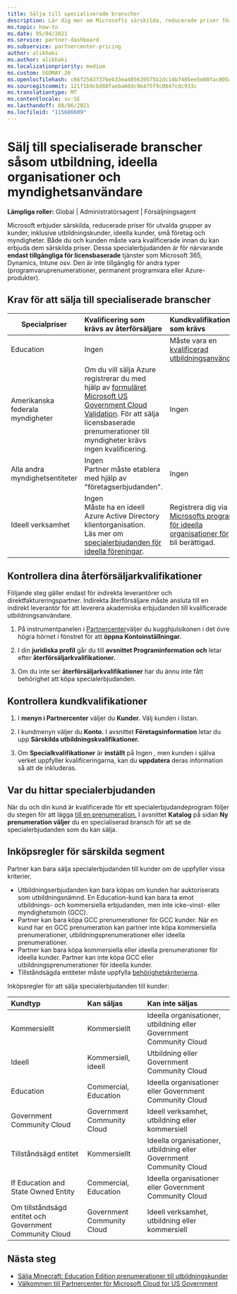 ```yaml
---
title: Sälja till specialiserade branscher
description: Lär dig mer om Microsofts särskilda, reducerade priser för vissa kundgrupper, inklusive utbildningskunder, ideella kunder och myndighetsanvändare.
ms.topic: how-to
ms.date: 05/04/2021
ms.service: partner-dashboard
ms.subservice: partnercenter-pricing
author: alikhaki
ms.author: alikhaki
ms.localizationpriority: medium
ms.custom: SEOMAY.20
ms.openlocfilehash: c66f25837376eb33ea405639575b2dc14b7485ee5e80fac005a6945d9b80257e
ms.sourcegitcommit: 121f1b9cbd88faeba60dc9b475f9c0647cdc933c
ms.translationtype: MT
ms.contentlocale: sv-SE
ms.lasthandoff: 08/06/2021
ms.locfileid: "115686609"
---
```

# <a name="sell-to-specialized-industries-like-education-non-profit-and-government-users"></a>Sälj till specialiserade branscher såsom utbildning, ideella organisationer och myndighetsanvändare

**Lämpliga roller:** Global | Administratörsagent | Försäljningsagent

Microsoft erbjuder särskilda, reducerade priser för utvalda grupper av kunder, inklusive utbildningskunder, ideella kunder, små företag och myndigheter. Både du och kunden måste vara kvalificerade innan du kan erbjuda dem särskilda priser. Dessa specialerbjudanden är för närvarande **endast tillgängliga för licensbaserade** tjänster som Microsoft 365, Dynamics, Intune osv. Den är inte tillgänglig för andra typer (programvaruprenumerationer, permanent programvara eller Azure-produkter).

## <a name="requirements-to-sell-to-specialized-industries"></a>Krav för att sälja till specialiserade branscher

|**Specialpriser**   |**Kvalificering som krävs av återförsäljare**   |**Kundkvalifikationer som krävs**   |
|----------------------------|:---------------------------------|:------------------------------------------|
|Education   |Ingen   | Måste vara en [kvalificerad utbildningsanvändare.](https://www.microsoftvolumelicensing.com/DocumentSearch.aspx?Mode=3&DocumentTypeId=7)   |
| Amerikanska federala myndigheter   |Om du vill sälja Azure registrerar du med hjälp av [formuläret Microsoft US Government Cloud Validation](https://azuregov.microsoft.com/csp). För att sälja licensbaserade prenumerationer till myndigheter krävs ingen kvalificering.|   Ingen|
| Alla andra myndighetsentiteter | Ingen<br />Partner måste etablera med hjälp av "företagserbjudanden". | Ingen
|Ideell verksamhet  |Ingen<br/> Måste ha en ideell Azure Active Directory klientorganisation.<br/> Läs mer om [specialerbjudanden för ideella föreningar](https://assetsprod.microsoft.com/mpn/nonprofit-skus-in-csp-faq.pdf).   |Registrera dig via [Microsofts program för ideella organisationer för](https://nonprofit.microsoft.com/#/register) att bli berättigad.   |

## <a name="check-your-reseller-qualifications"></a>Kontrollera dina återförsäljarkvalifikationer

Följande steg gäller endast för indirekta leverantörer och direktfaktureringspartner. Indirekta återförsäljare måste ansluta till en indirekt leverantör för att leverera akademiska erbjudanden till kvalificerade utbildningsanvändare.

1. På instrumentpanelen i [Partnercenter](https://partner.microsoft.com/dashboard)väljer du kugghjulsikonen i det övre högra hörnet i fönstret för att **öppna Kontoinställningar.**

2. I din **juridiska profil** går du till **avsnittet Programinformation och** letar efter **återförsäljarkvalifikationer.**

3. Om du inte ser **återförsäljarkvalifikationer** har du ännu inte fått behörighet att köpa specialerbjudanden.

## <a name="check-the-customer-qualifications"></a>Kontrollera kundkvalifikationer

1. I **menyn i Partnercenter** väljer du **Kunder.** Välj kunden i listan.

2. I kundmenyn väljer du **Konto.** I avsnittet **Företagsinformation** letar du upp **Särskilda utbildningskvalifikationer.**

3. Om **Specialkvalifikationer** är **inställt** på Ingen , men kunden i själva verket uppfyller kvalificeringarna, kan du **uppdatera** deras information så att de inkluderas.

## <a name="where-to-find-special-offers"></a>Var du hittar specialerbjudanden

När du och din kund är kvalificerade för ett specialerbjudandeprogram följer du stegen för att lägga [till en prenumeration.](create-a-new-subscription.md) I avsnittet **Katalog** på sidan **Ny prenumeration väljer** du en specialiserad bransch för att se de specialerbjudanden som du kan sälja.

## <a name="purchase-rules-for-special-segments"></a>Inköpsregler för särskilda segment

Partner kan bara sälja specialerbjudanden till kunder om de uppfyller vissa kriterier. 

- Utbildningserbjudanden kan bara köpas om kunden har auktoriserats som utbildningsnämnd. En Education-kund kan bara ta emot utbildnings- och kommersiella erbjudanden, men inte icke-vinst- eller myndighetsmoln (GCC).
- Partner kan bara köpa GCC prenumerationer för GCC kunder. När en kund har en GCC prenumeration kan partner inte köpa kommersiella prenumerationer, utbildningsprenumerationer eller ideella prenumerationer.
- Partner kan bara köpa kommersiella eller ideella prenumerationer för ideella kunder. Partner kan inte köpa GCC eller utbildningsprenumerationer för ideella kunder.
- Tillståndsägda entiteter måste uppfylla [behörighetskriterierna](https://www.microsoft.com/legal/compliance/anticorruption/criteria).

Inköpsregler för att sälja specialerbjudanden till kunder:

|**Kundtyp**   |**Kan säljas**   |**Kan inte säljas**   |
|:----------------------------|:---------------------------------|:------------------------------------------|
| Kommersiellt |Kommersiellt | Ideella organisationer, utbildning eller Government Community Cloud |
| Ideell |Kommersiell, ideell | Utbildning eller Government Community Cloud |
| Education |Commercial, Education | Ideella organisationer eller Government Community Cloud |
| Government Community Cloud |Government Community Cloud | Ideell verksamhet, utbildning eller kommersiell |
| Tillståndsägd entitet  | Kommersiellt  | Ideella organisationer, utbildning eller Government Community Cloud  |
| If Education and State Owned Entity | Commercial, Education | Ideella organisationer eller Government Community Cloud |
| Om tillståndsägd entitet och Government Community Cloud | Government Community Cloud | Ideell verksamhet, utbildning eller kommersiell |

## <a name="next-steps"></a>Nästa steg

- [Sälja Minecraft: Education Edition prenumerationer till utbildningskunder](minecraft-subscriptions.md)
- [Välkommen till Partnercenter för Microsoft Cloud for US Government](partner-center-for-microsoft-us-govt-cloud.md)
